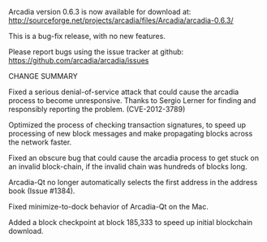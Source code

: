 Arcadia version 0.6.3 is now available for download at:
  http://sourceforge.net/projects/arcadia/files/Arcadia/arcadia-0.6.3/

This is a bug-fix release, with no new features.

Please report bugs using the issue tracker at github:
  https://github.com/arcadia/arcadia/issues

CHANGE SUMMARY

Fixed a serious denial-of-service attack that could cause the
arcadia process to become unresponsive. Thanks to Sergio Lerner
for finding and responsibly reporting the problem. (CVE-2012-3789)

Optimized the process of checking transaction signatures, to
speed up processing of new block messages and make propagating
blocks across the network faster.

Fixed an obscure bug that could cause the arcadia process to get
stuck on an invalid block-chain, if the invalid chain was
hundreds of blocks long.

Arcadia-Qt no longer automatically selects the first address
in the address book (Issue #1384).

Fixed minimize-to-dock behavior of Arcadia-Qt on the Mac.

Added a block checkpoint at block 185,333 to speed up initial
blockchain download.
